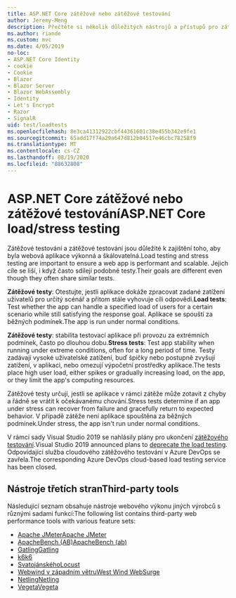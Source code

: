 ```yaml
---
title: ASP.NET Core zátěžové nebo zátěžové testování
author: Jeremy-Meng
description: Přečtěte si několik důležitých nástrojů a přístupů pro zátěžové testování a zátěžové testování ASP.NET Core aplikací.
ms.author: riande
ms.custom: mvc
ms.date: 4/05/2019
no-loc:
- ASP.NET Core Identity
- cookie
- Cookie
- Blazor
- Blazor Server
- Blazor WebAssembly
- Identity
- Let's Encrypt
- Razor
- SignalR
uid: test/loadtests
ms.openlocfilehash: 8e3ca41312922cbf44361601c38e455b342e9fe1
ms.sourcegitcommit: 65add17f74a29a647d812b04517e46cbc78258f9
ms.translationtype: MT
ms.contentlocale: cs-CZ
ms.lasthandoff: 08/19/2020
ms.locfileid: "88632808"
---
```

# <a name="aspnet-core-loadstress-testing"></a><span data-ttu-id="2c4fd-103">ASP.NET Core zátěžové nebo zátěžové testování</span><span class="sxs-lookup"><span data-stu-id="2c4fd-103">ASP.NET Core load/stress testing</span></span>

<span data-ttu-id="2c4fd-104">Zátěžové testování a zátěžové testování jsou důležité k zajištění toho, aby byla webová aplikace výkonná a škálovatelná.</span><span class="sxs-lookup"><span data-stu-id="2c4fd-104">Load testing and stress testing are important to ensure a web app is performant and scalable.</span></span> <span data-ttu-id="2c4fd-105">Jejich cíle se liší, i když často sdílejí podobné testy.</span><span class="sxs-lookup"><span data-stu-id="2c4fd-105">Their goals are different even though they often share similar tests.</span></span>

<span data-ttu-id="2c4fd-106">**Zátěžové testy**: Otestujte, jestli aplikace dokáže zpracovat zadané zatížení uživatelů pro určitý scénář a přitom stále vyhovuje cíli odpovědi.</span><span class="sxs-lookup"><span data-stu-id="2c4fd-106">**Load tests**: Test whether the app can handle a specified load of users for a certain scenario while still satisfying the response goal.</span></span> <span data-ttu-id="2c4fd-107">Aplikace se spouští za běžných podmínek.</span><span class="sxs-lookup"><span data-stu-id="2c4fd-107">The app is run under normal conditions.</span></span>

<span data-ttu-id="2c4fd-108">**Zátěžové testy**: stabilita testovací aplikace při provozu za extrémních podmínek, často po dlouhou dobu.</span><span class="sxs-lookup"><span data-stu-id="2c4fd-108">**Stress tests**: Test app stability when running under extreme conditions, often for a long period of time.</span></span> <span data-ttu-id="2c4fd-109">Testy zadávají vysoké uživatelské zatížení, buď špičky nebo postupně zvyšují zatížení, v aplikaci, nebo omezují výpočetní prostředky aplikace.</span><span class="sxs-lookup"><span data-stu-id="2c4fd-109">The tests place high user load, either spikes or gradually increasing load, on the app, or they limit the app's computing resources.</span></span>

<span data-ttu-id="2c4fd-110">Zátěžové testy určují, jestli se aplikace v rámci zátěže může zotavit z chyby a řádně se vrátit k očekávanému chování.</span><span class="sxs-lookup"><span data-stu-id="2c4fd-110">Stress tests determine if an app under stress can recover from failure and gracefully return to expected behavior.</span></span> <span data-ttu-id="2c4fd-111">V případě zátěže není aplikace spouštěna za běžných podmínek.</span><span class="sxs-lookup"><span data-stu-id="2c4fd-111">Under stress, the app isn't run under normal conditions.</span></span>

<span data-ttu-id="2c4fd-112">V rámci sady Visual Studio 2019 se nahlásily plány pro ukončení [zátěžového testování](https://devblogs.microsoft.com/devops/cloud-based-load-testing-service-eol/).</span><span class="sxs-lookup"><span data-stu-id="2c4fd-112">Visual Studio 2019 announced plans to [deprecate the load testing](https://devblogs.microsoft.com/devops/cloud-based-load-testing-service-eol/).</span></span> <span data-ttu-id="2c4fd-113">Odpovídající služba cloudového zátěžového testování v Azure DevOps se zavřela.</span><span class="sxs-lookup"><span data-stu-id="2c4fd-113">The corresponding Azure DevOps cloud-based load testing service has been closed.</span></span>

## <a name="third-party-tools"></a><span data-ttu-id="2c4fd-114">Nástroje třetích stran</span><span class="sxs-lookup"><span data-stu-id="2c4fd-114">Third-party tools</span></span>

<span data-ttu-id="2c4fd-115">Následující seznam obsahuje nástroje webového výkonu jiných výrobců s různými sadami funkcí:</span><span class="sxs-lookup"><span data-stu-id="2c4fd-115">The following list contains third-party web performance tools with various feature sets:</span></span>

* [<span data-ttu-id="2c4fd-116">Apache JMeter</span><span class="sxs-lookup"><span data-stu-id="2c4fd-116">Apache JMeter</span></span>](https://jmeter.apache.org/)
* [<span data-ttu-id="2c4fd-117">ApacheBench (AB)</span><span class="sxs-lookup"><span data-stu-id="2c4fd-117">ApacheBench (ab)</span></span>](https://httpd.apache.org/docs/2.4/programs/ab.html)
* [<span data-ttu-id="2c4fd-118">Gatling</span><span class="sxs-lookup"><span data-stu-id="2c4fd-118">Gatling</span></span>](https://gatling.io/)
* [<span data-ttu-id="2c4fd-119">k6</span><span class="sxs-lookup"><span data-stu-id="2c4fd-119">k6</span></span>](https://k6.io)
* [<span data-ttu-id="2c4fd-120">Svatojánského</span><span class="sxs-lookup"><span data-stu-id="2c4fd-120">Locust</span></span>](https://locust.io/)
* [<span data-ttu-id="2c4fd-121">Webwind v západním větru</span><span class="sxs-lookup"><span data-stu-id="2c4fd-121">West Wind WebSurge</span></span>](https://websurge.west-wind.com/)
* [<span data-ttu-id="2c4fd-122">Netling</span><span class="sxs-lookup"><span data-stu-id="2c4fd-122">Netling</span></span>](https://github.com/hallatore/Netling)
* [<span data-ttu-id="2c4fd-123">Vegeta</span><span class="sxs-lookup"><span data-stu-id="2c4fd-123">Vegeta</span></span>](https://github.com/tsenart/vegeta)